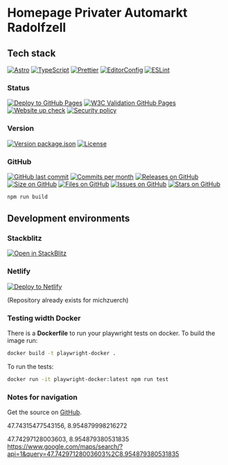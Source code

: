 # Homepage Privater Automarkt Radolfzell

## Tech stack

[![Astro](https://img.shields.io/badge/Astro-333333.svg?logo=astro)](https://astro.build)
[![TypeScript](https://img.shields.io/badge/TypeScript-333333.svg?logo=typescript)](http://www.typescriptlang.org/)
[![Prettier](https://img.shields.io/badge/Prettier-333333.svg?logo=prettier)](https://prettier.io)
[![EditorConfig](https://img.shields.io/badge/EditorConfig-333333.svg?logo=editorconfig)](https://editorconfig.org)
[![ESLint](https://img.shields.io/badge/ESLint-3A33D1?logo=eslint)](https://eslint.org)

### Status

[![Deploy to GitHub Pages](https://img.shields.io/github/workflow/status/michzuerch/PrivaterAutomarkt5/DeployGhPages)](https://michzuerch.github.io/PrivaterAutomarkt5)
[![W3C Validation GitHub Pages](https://img.shields.io/w3c-validation/default?targetUrl=https%3A%2F%2Fmichzuerch.github.io%2FPrivaterAutomarkt7)](https://michzuerch.github.io/PrivaterAutomarkt7)
[![Website up check](https://img.shields.io/website?url=https%3A%2F%2Fmichzuerch.github.io%2FPrivaterAutomarkt7)](https://michzuerch.github.io/PrivaterAutomarkt7)
[![Security policy](https://img.shields.io/security-headers?url=https%3A%2F%2Fmichzuerch.github.io%2FPrivaterAutomarkt7)](https://michzuerch.github.io/PrivaterAutomarkt7)

### Version

[![Version package.json](https://img.shields.io/github/package-json/v/michzuerch/PrivaterAutomarkt7)](https://michzuerch.github.io/PrivaterAutomarkt7)
[![License](https://img.shields.io/github/license/michzuerch/PrivaterAutomarkt7)](https://michzuerch.github.io/PrivaterAutomarkt7)

### GitHub

[![GitHub last commit](https://img.shields.io/github/last-commit/michzuerch/PrivaterAutomarkt7)](https://michzuerch.github.io/PrivaterAutomarkt7)
[![Commits per month](https://img.shields.io/github/commit-activity/m/michzuerch/PrivaterAutomarkt7)](https://michzuerch.github.io/PrivaterAutomarkt7)
[![Releases on GitHub](https://img.shields.io/github/v/release/michzuerch/PrivaterAutomarkt7)](https://michzuerch.github.io/PrivaterAutomarkt7)
[![Size on GitHub](https://img.shields.io/github/languages/code-size/michzuerch/PrivaterAutomarkt7)](https://michzuerch.github.io/PrivaterAutomarkt7)
[![Files on GitHub](https://img.shields.io/github/directory-file-count/michzuerch/PrivaterAutomarkt7)](https://michzuerch.github.io/PrivaterAutomarkt7)
[![Issues on GitHub](https://img.shields.io/github/issues/michzuerch/PrivaterAutomarkt7)](https://michzuerch.github.io/PrivaterAutomarkt7)
[![Stars on GitHub](https://img.shields.io/github/stars/michzuerch/PrivaterAutomarkt7?style=social)](https://michzuerch.github.io/PrivaterAutomarkt7)

```bash
npm run build
```

## Development environments

### Stackblitz

[![Open in StackBlitz](https://developer.stackblitz.com/img/open_in_stackblitz.svg)](https://stackblitz.com/github/michzuerch/PrivaterAutomarkt7/tree/development)

### Netlify

[![Deploy to Netlify](https://www.netlify.com/img/deploy/button.svg)](https://app.netlify.com/start/deploy?repository=https://github.com/michzuerch/PrivaterAutomarkt7)

(Repository already exists for michzuerch)

### Testing width Docker

There is a **Dockerfile** to run your playwright tests on docker.
To build the image run:

```bash
docker build -t playwright-docker .
```

To run the tests:

```bash
docker run -it playwright-docker:latest npm run test
```

### Notes for navigation

Get the source on [GitHub](https://github.com/michzuerch/PrivaterAutomarkt7).

47.74315477543156, 8.954879998216272

47.74297128003603, 8.954879380531835
https://www.google.com/maps/search/?api=1&query=47.74297128003603%2C8.954879380531835
